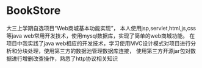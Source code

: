 # BookStore
大三上学期自选项目“Web商城基本功能实现”，
本人使用jsp,servlet,html,js,css等java web常用开发技术，使用mysql数据库，实现了简单的web商城功能。
在项目中我实践了java web相应的开发技术，学习使用MVC设计模式对项目进行分析和分块处理，使用第三方的数据池管理数据库连接，
使用第三方开源jar包对数据进行增删改查操作，熟悉了http协议相关知识
